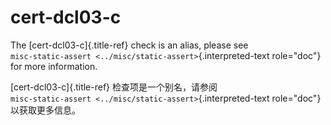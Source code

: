 # cert-dcl03-c

The [cert-dcl03-c]{.title-ref} check is an alias, please see  
`misc-static-assert <../misc/static-assert>`{.interpreted-text role="doc"} for more information.

[cert-dcl03-c]{.title-ref} 检查项是一个别名，请参阅  
`misc-static-assert <../misc/static-assert>`{.interpreted-text role="doc"} 以获取更多信息。
